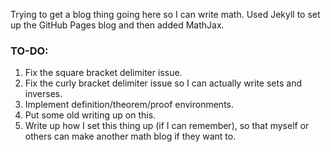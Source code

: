 Trying to get a blog thing going here so I can write math. Used Jekyll to set up the GitHub Pages blog and then added MathJax.

### TO-DO:
<ol>
    <li> Fix the square bracket delimiter issue. </li>
    <li> Fix the curly bracket delimiter issue so I can actually write sets and inverses. </li>
    <li> Implement definition/theorem/proof environments. </li>
    <li> Put some old writing up on this. </li>
    <li> Write up how I set this thing up (if I can remember), so that myself or others can make another math blog if they want to. </li>
</ol>

